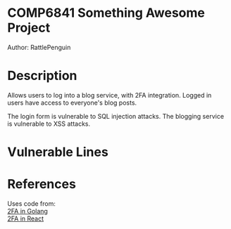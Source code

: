 # COMP6841 Something Awesome Project
Author: RattlePenguin

# Description
Allows users to log into a blog service, with 2FA integration. Logged in users
have access to everyone's blog posts.

The login form is vulnerable to SQL injection attacks. The blogging service is
vulnerable to XSS attacks.

# Vulnerable Lines

# References
Uses code from:  
[2FA in Golang](https://github.com/wpcodevo/two_factor_golang)  
[2FA in React](https://github.com/wpcodevo/two_factor_reactjs)  